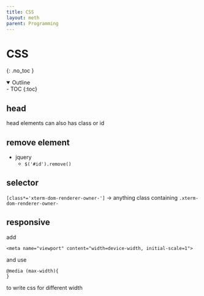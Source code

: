 ```yaml
---
title: CSS
layout: meth
parent: Programming
---
```

# CSS
{: .no_toc }

<details open markdown="block">
  <summary>
    Outline
  </summary>
- TOC
{:toc}
</details>

## head
head elements can also has class or id

## remove element
- jquery
	- `$('#id').remove()`

## selector
`[class*='xterm-dom-renderer-owner-']` → anything class containing `.xterm-dom-renderer-owner-`

## responsive
add
```
<meta name="viewport" content="width=device-width, initial-scale=1">
```
and use 
```
@media (max-width){
}
```
to write css for different width
